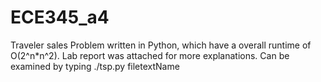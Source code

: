 # ECE345_a4
Traveler sales Problem written in Python, which have a overall runtime of O(2^n*n^2). Lab report was attached for more explanations. 
Can be examined by typing ./tsp.py filetextName
